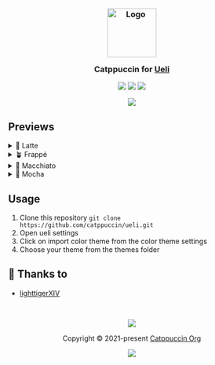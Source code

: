 <h3 align="center">
	<img src="https://raw.githubusercontent.com/catppuccin/catppuccin/main/assets/logos/exports/1544x1544_circle.png" width="100" alt="Logo"/><br/>
	<img src="https://raw.githubusercontent.com/catppuccin/catppuccin/main/assets/misc/transparent.png" height="30" width="0px"/>
	Catppuccin for <a href="https://ueli.app/#/">Ueli</a>
	<img src="https://raw.githubusercontent.com/catppuccin/catppuccin/main/assets/misc/transparent.png" height="30" width="0px"/>
</h3>

<p align="center">
	<a href="https://github.com/catppuccin/ueli/stargazers"><img src="https://img.shields.io/github/stars/catppuccin/template?colorA=363a4f&colorB=b7bdf8&style=for-the-badge"></a>
	<a href="https://github.com/catppuccin/ueli/issues"><img src="https://img.shields.io/github/issues/catppuccin/template?colorA=363a4f&colorB=f5a97f&style=for-the-badge"></a>
	<a href="https://github.com/catppuccin/ueli/contributors"><img src="https://img.shields.io/github/contributors/catppuccin/template?colorA=363a4f&colorB=a6da95&style=for-the-badge"></a>
</p>

<p align="center">
	<img src="https://github.com/lighttigerXIV/ueli/blob/master/assets/preview.webp"/>
</p>

## Previews

<details>
<summary>🌻 Latte</summary>
<img src="https://github.com/lighttigerXIV/ueli/blob/master/assets/latte.png"/>
</details>
<details>
<summary>🪴 Frappé</summary>
<img src="https://github.com/lighttigerXIV/ueli/blob/master/assets/frappe.png"/>
</details>
<details>
<summary>🌺 Macchiato</summary>
<img src="https://github.com/lighttigerXIV/ueli/blob/master/assets/macchiato.png"/>
</details>
<details>
<summary>🌿 Mocha</summary>
<img src="https://github.com/lighttigerXIV/ueli/blob/master/assets/mocha.png"/>
</details>

## Usage

1. Clone this repository `git clone https://github.com/catppuccin/ueli.git`
2. Open ueli settings
3. Click on import color theme from the color theme settings
4. Choose your theme from the themes folder

## 💝 Thanks to

- [lighttigerXIV](https://github.com/lighttigerXIV)

&nbsp;

<p align="center">
	<img src="https://raw.githubusercontent.com/catppuccin/catppuccin/main/assets/footers/gray0_ctp_on_line.svg?sanitize=true" />
</p>

<p align="center">
	Copyright &copy; 2021-present <a href="https://github.com/catppuccin" target="_blank">Catppuccin Org</a>
</p>

<p align="center">
	<a href="https://github.com/catppuccin/catppuccin/blob/main/LICENSE"><img src="https://img.shields.io/static/v1.svg?style=for-the-badge&label=License&message=MIT&logoColor=d9e0ee&colorA=363a4f&colorB=b7bdf8"/></a>
</p>
